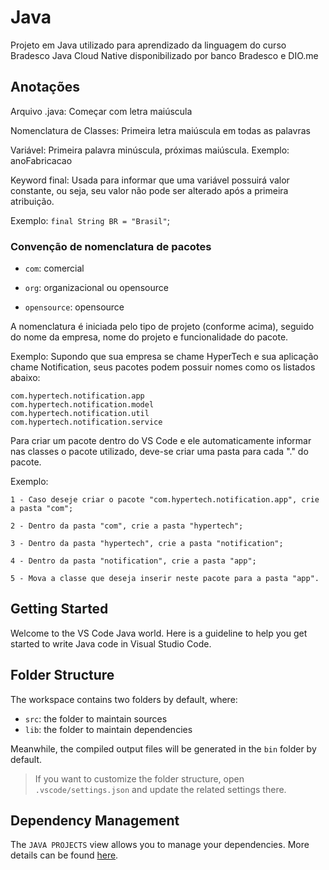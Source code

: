 # Java

Projeto em Java utilizado para aprendizado da linguagem do curso Bradesco Java Cloud Native disponibilizado por banco Bradesco e DIO.me

## Anotações

Arquivo .java: Começar com letra maiúscula

Nomenclatura de Classes: Primeira letra maiúscula em todas as palavras

Variável: Primeira palavra minúscula, próximas maiúscula. Exemplo: anoFabricacao

Keyword final: Usada para informar que uma variável possuirá valor constante, ou seja, seu valor não pode ser alterado após a primeira atribuição. 

Exemplo: `final String BR = "Brasil"`;

### Convenção de nomenclatura de pacotes

 - `com`: comercial

 - `org`: organizacional ou opensource

 - `opensource`: opensource

 A nomenclatura é iniciada pelo tipo de projeto (conforme acima), seguido do nome da empresa, nome do projeto e funcionalidade do pacote.

 Exemplo: Supondo que sua empresa se chame HyperTech e sua aplicação chame Notification, seus pacotes podem possuir nomes como os listados abaixo:

    com.hypertech.notification.app
    com.hypertech.notification.model
    com.hypertech.notification.util
    com.hypertech.notification.service

Para criar um pacote dentro do VS Code e ele automaticamente informar nas classes o pacote utilizado, deve-se criar uma pasta para cada "." do pacote.

Exemplo:

    1 - Caso deseje criar o pacote "com.hypertech.notification.app", crie a pasta "com";
    
    2 - Dentro da pasta "com", crie a pasta "hypertech";
    
    3 - Dentro da pasta "hypertech", crie a pasta "notification";
    
    4 - Dentro da pasta "notification", crie a pasta "app";
    
    5 - Mova a classe que deseja inserir neste pacote para a pasta "app".

## Getting Started

Welcome to the VS Code Java world. Here is a guideline to help you get started to write Java code in Visual Studio Code.

## Folder Structure

The workspace contains two folders by default, where:

- `src`: the folder to maintain sources
- `lib`: the folder to maintain dependencies

Meanwhile, the compiled output files will be generated in the `bin` folder by default.

> If you want to customize the folder structure, open `.vscode/settings.json` and update the related settings there.

## Dependency Management

The `JAVA PROJECTS` view allows you to manage your dependencies. More details can be found [here](https://github.com/microsoft/vscode-java-dependency#manage-dependencies).
